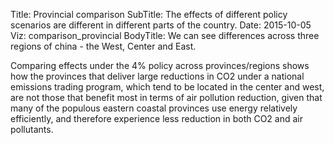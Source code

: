 Title: Provincial comparison
SubTitle: The effects of different policy scenarios are different in different parts of the country.
Date: 2015-10-05
Viz: comparison_provincial
BodyTitle: We can see differences across three regions of china - the West, Center and East.

Comparing effects under the 4% policy across provinces/regions shows how 
the provinces that deliver large reductions in CO2 under a national emissions
trading program, which tend to be located in the center and west, are not those 
that benefit most in terms of air pollution reduction, given that many of the 
populous eastern coastal provinces use energy relatively efficiently, and
therefore experience less reduction in both CO2 and air pollutants. 


